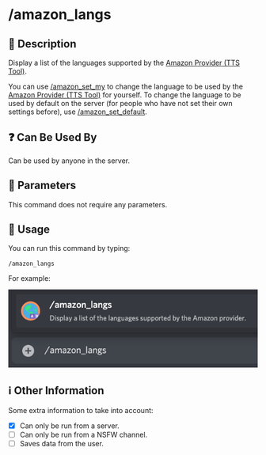 # /amazon_langs

## 📖 Description

Display a list of the languages supported by the [Amazon Provider (TTS Tool)](../../text-to-speech-providers/amazon-ttstool.md).

You can use [/amazon_set_my](./amazon-set-my.md) to change the language to be used by the [Amazon Provider (TTS Tool)](../../text-to-speech-providers/amazon-ttstool.md) for yourself. To change the language to be used by default on the server (for people who have not set their own settings before), use [/amazon_set_default](./amazon-set-default.md).

## ❓ Can Be Used By

Can be used by anyone in the server.

## 🔨 Parameters

This command does not require any parameters.

## 🎈 Usage

You can run this command by typing:

```text
/amazon_langs
```

For example:

![amazon-langs-usage](../../assets/screenshots/amazon-langs-usage.png)

## ℹ️ Other Information

Some extra information to take into account:

* [x] Can only be run from a server.
* [ ] Can only be run from a NSFW channel.
* [ ] Saves data from the user.

